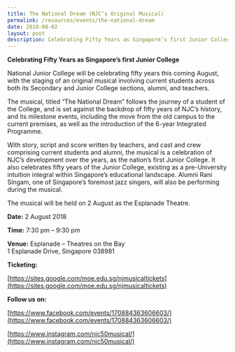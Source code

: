 ```yaml
---
title: The National Dream (NJC’s Original Musical)
permalink: /resources/events/the-national-dream
date: 2018-08-02
layout: post
description: Celebrating Fifty Years as Singapore’s first Junior College
---
```

**Celebrating Fifty Years as Singapore’s first Junior College**

National Junior College will be celebrating fifty years this coming August, with the staging of an original musical involving current students across both its Secondary and Junior College sections, alumni, and teachers.

The musical, titled “The National Dream” follows the journey of a student of the College, and is set against the backdrop of fifty years of NJC’s history, and its milestone events, including the move from the old campus to the current premises, as well as the introduction of the 6-year Integrated Programme.

With story, script and score written by teachers, and cast and crew comprising current students and alumni, the musical is a celebration of NJC’s development over the years, as the nation’s first Junior College. It also celebrates fifty years of the Junior College, existing as a pre-University intuition integral within Singapore’s educational landscape. Alumni Rani Singam, one of Singapore’s foremost jazz singers, will also be performing during the musical.

The musical will be held on 2 August as the Esplanade Theatre.

**Date:** 2 August 2018

**Time:** 7:30 pm – 9:30 pm

**Venue:** Esplanade – Theatres on the Bay  
1 Esplanade Drive, Singapore 038981

**Ticketing:**

[https://sites.google.com/moe.edu.sg/njmusicaltickets](https://sites.google.com/moe.edu.sg/njmusicaltickets)

**Follow us on:**

[https://www.facebook.com/events/170884363606603/](https://www.facebook.com/events/170884363606603/)

[https://www.instagram.com/njc50musical/](https://www.instagram.com/njc50musical/)